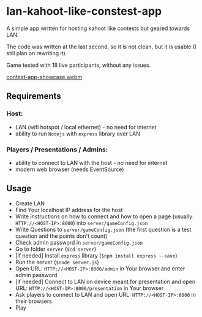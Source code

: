 # lan-kahoot-like-constest-app

A simple app written for hosting kahoot like contests but geared towards LAN.

The code was written at the last second, so it is not clean, but it is usable (I still plan on rewriting it).

Game tested with 18 live participants, without any issues.

[contest-app-showcase.webm](https://user-images.githubusercontent.com/28646040/217373910-a7d5a67f-aa30-408e-9257-81fbad949ce8.webm)

## Requirements

### Host:

- LAN (wifi hotspot / local ethernet) - no need for internet
- ability to run `Nodejs` with `express` library over LAN

### Players / Presentations / Admins:

- ability to connect to LAN with the host - no need for internet
- modern web browser (needs EventSource)

## Usage

- Create LAN
- Find Your localhost IP address for the host
- Write instructions on how to connect and how to open a page (usually: `HTTP://<HOST-IP>:8000`) into `server/gameConfig.json`
- Write Questions to `server/gameConfig.json` (the first question is a test question and the points don't count)
- Check admin password in `server/gameConfig.json`
- Go to folder `server` (`$cd server`)
- [if needed] Install `express` library (`$npm install express --save`)
- Run the server (`$node server.js`)
- Open URL: `HTTP://<HOST-IP>:8000/admin` in Your browser and enter admin password
- [if needed] Connect to LAN on device meant for presentation and open URL: `HTTP://<HOST-IP>:8000/presentation` in Your browser
- Ask players to connect to LAN and open URL: `HTTP://<HOST-IP>:8000` in their browsers
- Play
